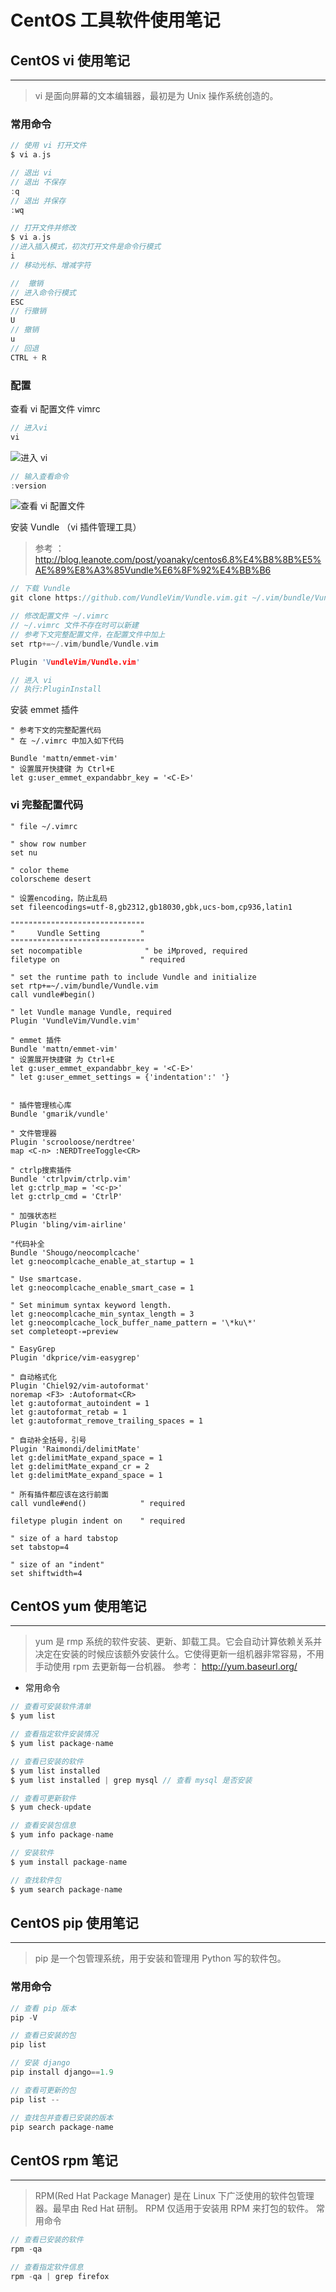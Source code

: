 # CentOS 工具软件使用笔记 


## CentOS vi 使用笔记
---
> vi 是面向屏幕的文本编辑器，最初是为 Unix 操作系统创造的。
### 常用命令
```c
// 使用 vi 打开文件
$ vi a.js

// 退出 vi
// 退出 不保存
:q
// 退出 并保存
:wq

// 打开文件并修改
$ vi a.js
//进入插入模式，初次打开文件是命令行模式
i  
// 移动光标、增减字符

//  撤销
// 进入命令行模式
ESC
// 行撤销
U
// 撤销
u
// 回退
CTRL + R

```

### 配置
查看 vi 配置文件 vimrc
```c
// 进入vi
vi
```
![进入 vi](./images/vim01.png)



```c
// 输入查看命令
:version
```
![查看 vi 配置文件](./images/vim02.png)


安装 Vundle （vi 插件管理工具）
> 参考 ： http://blog.leanote.com/post/yoanaky/centos6.8%E4%B8%8B%E5%AE%89%E8%A3%85Vundle%E6%8F%92%E4%BB%B6
```c
// 下载 Vundle
git clone https://github.com/VundleVim/Vundle.vim.git ~/.vim/bundle/Vundle.vim

// 修改配置文件 ~/.vimrc
// ~/.vimrc 文件不存在时可以新建 
// 参考下文完整配置文件，在配置文件中加上 
set rtp+=~/.vim/bundle/Vundle.vim

Plugin 'VundleVim/Vundle.vim'

// 进入 vi 
// 执行:PluginInstall
```

安装 emmet 插件
```vim
" 参考下文的完整配置代码
" 在 ~/.vimrc 中加入如下代码

Bundle 'mattn/emmet-vim'
" 设置展开快捷键 为 Ctrl+E
let g:user_emmet_expandabbr_key = '<C-E>'

```

### vi 完整配置代码
```vim
" file ~/.vimrc

" show row number
set nu

" color theme
colorscheme desert

" 设置encoding，防止乱码
set fileencodings=utf-8,gb2312,gb18030,gbk,ucs-bom,cp936,latin1

""""""""""""""""""""""""""""""
"     Vundle Setting         "
""""""""""""""""""""""""""""""
set nocompatible              " be iMproved, required
filetype on                  " required

" set the runtime path to include Vundle and initialize
set rtp+=~/.vim/bundle/Vundle.vim
call vundle#begin()

" let Vundle manage Vundle, required
Plugin 'VundleVim/Vundle.vim'

" emmet 插件
Bundle 'mattn/emmet-vim'
" 设置展开快捷键 为 Ctrl+E
let g:user_emmet_expandabbr_key = '<C-E>'
" let g:user_emmet_settings = {'indentation':' '}


" 插件管理核心库
Bundle 'gmarik/vundle'

" 文件管理器
Plugin 'scrooloose/nerdtree'
map <C-n> :NERDTreeToggle<CR>

" ctrlp搜索插件
Bundle 'ctrlpvim/ctrlp.vim'
let g:ctrlp_map = '<c-p>'
let g:ctrlp_cmd = 'CtrlP'

" 加强状态栏
Plugin 'bling/vim-airline'

"代码补全
Bundle 'Shougo/neocomplcache'
let g:neocomplcache_enable_at_startup = 1 

" Use smartcase.
let g:neocomplcache_enable_smart_case = 1

" Set minimum syntax keyword length.
let g:neocomplcache_min_syntax_length = 3
let g:neocomplcache_lock_buffer_name_pattern = '\*ku\*'
set completeopt-=preview

" EasyGrep
Plugin 'dkprice/vim-easygrep'

" 自动格式化
Plugin 'Chiel92/vim-autoformat'
noremap <F3> :Autoformat<CR>
let g:autoformat_autoindent = 1
let g:autoformat_retab = 1
let g:autoformat_remove_trailing_spaces = 1

" 自动补全括号，引号
Plugin 'Raimondi/delimitMate'
let g:delimitMate_expand_space = 1
let g:delimitMate_expand_cr = 2
let g:delimitMate_expand_space = 1

" 所有插件都应该在这行前面
call vundle#end()            " required

filetype plugin indent on    " required

" size of a hard tabstop
set tabstop=4

" size of an "indent"
set shiftwidth=4
```

## CentOS yum 使用笔记
---
> yum 是 rmp 系统的软件安装、更新、卸载工具。它会自动计算依赖关系并决定在安装的时候应该额外安装什么。它使得更新一组机器非常容易，不用手动使用 rpm 去更新每一台机器。
参考： http://yum.baseurl.org/

- 常用命令
```c
// 查看可安装软件清单
$ yum list

// 查看指定软件安装情况
$ yum list package-name

// 查看已安装的软件
$ yum list installed
$ yum list installed | grep mysql // 查看 mysql 是否安装

// 查看可更新软件
$ yum check-update

// 查看安装包信息
$ yum info package-name

// 安装软件
$ yum install package-name

// 查找软件包
$ yum search package-name


```

## CentOS pip 使用笔记
---
> pip 是一个包管理系统，用于安装和管理用 Python 写的软件包。

### 常用命令
```c
// 查看 pip 版本
pip -V

// 查看已安装的包
pip list

// 安装 django
pip install django==1.9

// 查看可更新的包
pip list --

// 查找包并查看已安装的版本
pip search package-name


```

## CentOS rpm 笔记
---
> RPM(Red Hat Package Manager) 是在 Linux 下广泛使用的软件包管理器。最早由 Red Hat 研制。 RPM 仅适用于安装用 RPM 来打包的软件。
常用命令
```c
// 查看已安装的软件
rpm -qa

// 查看指定软件信息
rpm -qa | grep firefox

```